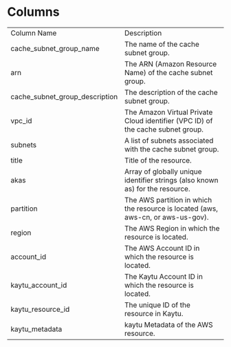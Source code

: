 # Columns  

<table>
	<tr><td>Column Name</td><td>Description</td></tr>
	<tr><td>cache_subnet_group_name</td><td>The name of the cache subnet group.</td></tr>
	<tr><td>arn</td><td>The ARN (Amazon Resource Name) of the cache subnet group.</td></tr>
	<tr><td>cache_subnet_group_description</td><td>The description of the cache subnet group.</td></tr>
	<tr><td>vpc_id</td><td>The Amazon Virtual Private Cloud identifier (VPC ID) of the cache subnet group.</td></tr>
	<tr><td>subnets</td><td>A list of subnets associated with the cache subnet group.</td></tr>
	<tr><td>title</td><td>Title of the resource.</td></tr>
	<tr><td>akas</td><td>Array of globally unique identifier strings (also known as) for the resource.</td></tr>
	<tr><td>partition</td><td>The AWS partition in which the resource is located (aws, aws-cn, or aws-us-gov).</td></tr>
	<tr><td>region</td><td>The AWS Region in which the resource is located.</td></tr>
	<tr><td>account_id</td><td>The AWS Account ID in which the resource is located.</td></tr>
	<tr><td>kaytu_account_id</td><td>The Kaytu Account ID in which the resource is located.</td></tr>
	<tr><td>kaytu_resource_id</td><td>The unique ID of the resource in Kaytu.</td></tr>
	<tr><td>kaytu_metadata</td><td>kaytu Metadata of the AWS resource.</td></tr>
</table>